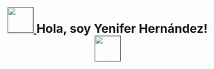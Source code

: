 <h1 align="center">
	<a href="">
		<img src="https://media3.giphy.com/media/v1.Y2lkPTc5MGI3NjExcHZ6d3FidTdkOG16aWd6Y2E2NnJ1b3d1M3Fod2F1cnBhazNxMjFnYyZlcD12MV9pbnRlcm5hbF9naWZfYnlfaWQmY3Q9cw/wmBqpjUmoMtdzWfkw3/giphy.gif" width="60" />
	</a>
 Hola, soy Yenifer Hernández!
	<a href="">
		<img src="https://media3.giphy.com/media/v1.Y2lkPTc5MGI3NjExcHZ6d3FidTdkOG16aWd6Y2E2NnJ1b3d1M3Fod2F1cnBhazNxMjFnYyZlcD12MV9pbnRlcm5hbF9naWZfYnlfaWQmY3Q9cw/wmBqpjUmoMtdzWfkw3/giphy.gif" width="60" />
	</a>
</h1>
